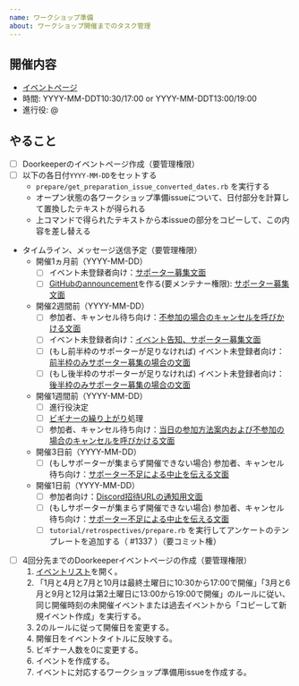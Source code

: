 ```yaml
---
name: ワークショップ準備
about: ワークショップ開催までのタスク管理
---
```


## 開催内容

- [イベントページ](https://oss-gate.doorkeeper.jp/events/TODO)
- 時間: YYYY-MM-DDT10:30/17:00 or YYYY-MM-DDT13:00/19:00
- 進行役: @

## やること

- [ ] Doorkeeperのイベントページ作成（要管理権限）
- [ ] 以下の各日付`YYYY-MM-DD`をセットする
  - `prepare/get_preparation_issue_converted_dates.rb` を実行する
  - オープン状態の各ワークショップ準備issueについて、日付部分を計算して置換したテキストが得られる
  - 上コマンドで得られたテキストから本issueの部分をコピーして、この内容を差し替える
- タイムライン、メッセージ送信予定（要管理権限）
  - 開催1ヵ月前（YYYY-MM-DD）
    - [ ] イベント未登録者向け：[サポーター募集文面](https://github.com/oss-gate/workshop/raw/master/template/workshop_supporter_invitation.md)
    - [ ] [GitHubのannouncement](https://github.com/oss-gate/workshop/discussions/categories/announcements)を作る(要メンテナー権限): [サポーター募集文面](https://github.com/oss-gate/workshop/raw/master/template/event_notice_for_github_announcements.md)
  - 開催2週間前（YYYY-MM-DD）
    - [ ] 参加者、キャンセル待ち向け：[不参加の場合のキャンセルを呼びかける文面](https://github.com/oss-gate/workshop/raw/master/template/workshop_reminder_before_2_weeks.md)
    - [ ] イベント未登録者向け：[イベント告知、サポーター募集文面](https://github.com/oss-gate/workshop/raw/master/template/workshop_supporter_invitation_before_2_weeks.md)
    - [ ] (もし前半枠のサポーターが足りなければ) イベント未登録者向け：[前半枠のみサポーター募集の場合の文面](https://github.com/oss-gate/workshop/raw/master/template/workshop_supporter_invitation_only_first_half.md)
    - [ ] (もし後半枠のサポーターが足りなければ) イベント未登録者向け：[後半枠のみサポーター募集の場合の文面](https://github.com/oss-gate/workshop/raw/master/template/workshop_supporter_invitation_only_second_half.md)
  - 開催1週間前（YYYY-MM-DD）
    - [ ] 進行役決定
    - [ ] [ビギナーの繰り上がり](https://oss-gate.github.io/workshop/beginner-preferential-treatment.html)処理
    - [ ] 参加者、キャンセル待ち向け：[当日の参加方法案内および不参加の場合のキャンセルを呼びかける文面](https://github.com/oss-gate/workshop/raw/master/template/workshop_reminder_before_1_week.md)
  - 開催3日前（YYYY-MM-DD）
    - [ ] (もしサポーターが集まらず開催できない場合) 参加者、キャンセル待ち向け：[サポーター不足による中止を伝える文面](https://github.com/oss-gate/workshop/raw/master/template/workshop_canceled.md)
  - 開催1日前（YYYY-MM-DD）
    - [ ] 参加者向け：[Discord招待URLの通知用文面](https://github.com/oss-gate/workshop/raw/master/template/workshop_discord_url.md)
    - [ ] (もしサポーターが集まらず開催できない場合) 参加者、キャンセル待ち向け：[サポーター不足による中止を伝える文面](https://github.com/oss-gate/workshop/raw/master/template/workshop_canceled.md)
    - [ ] `tutorial/retrospectives/prepare.rb` を実行してアンケートのテンプレートを追加する（ #1337 ）（要コミット権）
- [ ] 4回分先までのDoorkeeperイベントページの作成（要管理権限）
  1. [イベントリスト](https://manage.doorkeeper.jp/groups/oss-gate/events)を開く。
  2. 「1月と4月と7月と10月は最終土曜日に10:30から17:00で開催」「3月と6月と9月と12月は第2土曜日に13:00から19:00で開催」のルールに従い、同じ開催時刻の未開催イベントまたは過去イベントから「コピーして新規イベント作成」を実行する。
  3. 2のルールに従って開催日を変更する。
  4. 開催日をイベントタイトルに反映する。
  5. ビギナー人数を0に変更する。
  6. イベントを作成する。
  7. イベントに対応するワークショップ準備用issueを作成する。
